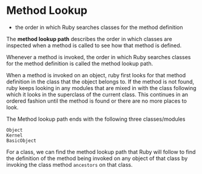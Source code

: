 # Method Lookup

- the order in which Ruby searches classes for the method definition

The **method lookup path** describes the order in which classes are inspected when a method is called to see how that method is defined.

Whenever a method is invoked, the order in which Ruby searches classes for the method definition is called the method lookup path.

When a method is invoked on an object, ruby first looks for that method definition in the class that the object belongs to. If the method is not found, ruby keeps looking in any modules that are mixed in with the class following which it looks in the superclass of the current class. This continues in an ordered fashion until the method is found or there are no more places to look. 

The Method lookup path ends with the following three classes/modules

```
Object
Kernel
BasicObject
```

For a class, we can find the method lookup path that Ruby will follow to find the definition of the method being invoked on any object of that class by invoking the class method `ancestors` on that class.

 